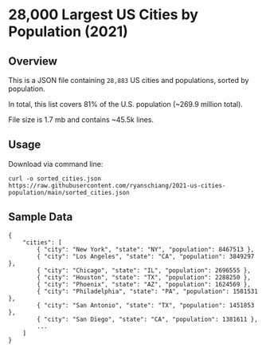 
# 28,000 Largest US Cities by Population (2021)

## Overview

This is a JSON file containing `28,883` US cities and populations, sorted by population.

In total, this list covers 81% of the U.S. population (~269.9 million total).

File size is 1.7 mb and contains ~45.5k lines.
## Usage

Download via command line:

`curl -o sorted_cities.json https://raw.githubusercontent.com/ryanschiang/2021-us-cities-population/main/sorted_cities.json`

## Sample Data

```
{
    "cities": [
        { "city": "New York", "state": "NY", "population": 8467513 },
        { "city": "Los Angeles", "state": "CA", "population": 3849297 },
        { "city": "Chicago", "state": "IL", "population": 2696555 },
        { "city": "Houston", "state": "TX", "population": 2288250 },
        { "city": "Phoenix", "state": "AZ", "population": 1624569 },
        { "city": "Philadelphia", "state": "PA", "population": 1581531 },
        { "city": "San Antonio", "state": "TX", "population": 1451853 },
        { "city": "San Diego", "state": "CA", "population": 1381611 },
        ...
    ]
}
```




